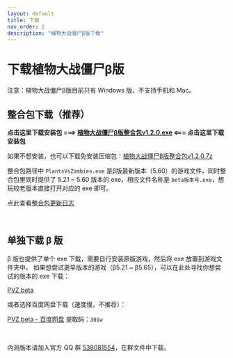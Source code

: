```yaml
---
layout: default
title: 下载
nav_order: 2
description: "植物大战僵尸β版下载"
---
```


# 下载植物大战僵尸β版

注意：植物大战僵尸β版目前只有 Windows 版，不支持手机和 Mac。

## **整合包下载（推荐）**

**点击这里下载安装包 ===> [植物大战僵尸β版整合包v1.2.0.exe](https://www.lanzous.com/i9a0mmd) <=== 点击这里下载安装包**


如果不想安装，也可以下载免安装压缩包：[植物大战僵尸β版整合包v1.2.0.7z](https://www.lanzous.com/i9a0m8j)

整合包路径中 `PlantsVsZombies.exe` 是β版最新版本（5.60）的游戏文件，同时整合包里同时提供了 5.21 ~ 5.60 版本的 exe，相应文件名称是 `beta版本号.exe`，想玩较老版本直接打开对应的 exe 即可。

点此查看[整合包更新日志](/pack-logs.html)

<br/>

## 单独下载 β 版

β 版也提供了单个 exe 下载，需要自行安装原版游戏，然后将 exe 放置到游戏文件夹中。
如果想尝试更早版本的游戏（β5.21 ~ β5.65），可以在此处寻找你想尝试的版本的 exe 下载：

[PVZ beta](https://www.lanzous.com/b00z7v7ri)

或者选择百度网盘下载（速度慢，不推荐）：

[PVZ beta - 百度网盘](https://pan.baidu.com/s/1Zpbiy_4ZH7dt1FPhghJ2Fg) 提取码：`30iw`

<br/>

内测版本请加入官方 QQ 群 [538081554](https://jq.qq.com/?_wv=1027&k=5aAFsMt)，在群文件中下载。
